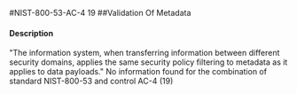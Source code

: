 #NIST-800-53-AC-4 19
##Validation Of Metadata
#### Description
"The information system, when transferring information between different security domains, applies the same security policy filtering to metadata as it applies to data payloads."
No information found for the combination of standard NIST-800-53 and control AC-4 (19)

